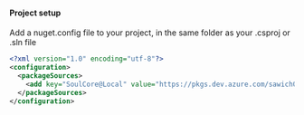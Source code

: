 #### Project setup
Add a nuget.config file to your project, in the same folder as your .csproj or .sln file

```xml
<?xml version="1.0" encoding="utf-8"?>
<configuration>
  <packageSources>
    <add key="SoulCore@Local" value="https://pkgs.dev.azure.com/sawich0914/SoulCore/_packaging/SoulCore%40Local/nuget/v3/index.json" />
  </packageSources>
</configuration>
```
